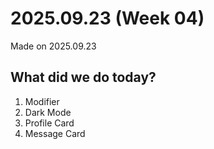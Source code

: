 # 2025.09.23 (Week 04)
Made on 2025.09.23

## What did we do today?
1. Modifier
2. Dark Mode
3. Profile Card
4. Message Card
